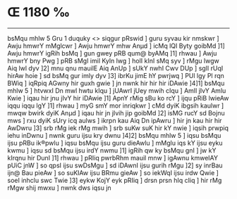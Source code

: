 # Œ 1180 ‰
---
bsMqu mhlw 5 Gru 1 duquky
<> siqgur pRswid ]
guru syvau kir nmskwr ] Awju hmwrY mMglcwr ] Awju hmwrY mhw Anµd ]
icMq lQI Byty goibMd ]1] Awju hmwrY igRih bsMq ] gun gwey pRB qum@ byAMq
]1] rhwau ] Awju hmwrY bny Pwg ] pRB sMgI imil Kyln lwg ] holI kInI
sMq syv ] rMgu lwgw Aiq lwl dyv ]2] mnu qnu mauilE Aiq AnUp ] sUkY
nwhI Cwv DUp ] sglI rUqI hirAw hoie ] sd bsMq gur imly dyv ]3]
ibrKu jimE hY pwrjwq ] PUl lgy Pl rqn BWiq ] iqRpiq AGwny hir
guxh gwie ] jn nwnk hir hir hir iDAwie ]4]1] bsMqu mhlw 5 ]
htvwxI Dn mwl hwtu kIqu ] jUAwrI jUey mwih cIqu ] AmlI jIvY Amlu
Kwie ] iqau hir jnu jIvY hir iDAwie ]1] ApnY rMig sBu ko rcY ] ijqu
pRiB lwieAw iqqu iqqu lgY ]1] rhwau ] myG smY mor inriqkwr ] cMd dyiK
ibgsih kaulwr ] mwqw bwirk dyiK Anµd ] iqau hir jn jIvih jip
goibMd ]2] isMG rucY sd Bojnu mws ] rxu dyiK sUry icq aulws ] ikrpn
kau Aiq Dn ipAwru ] hir jn kau hir hir AwDwru ]3] srb rMg iek
rMg mwih ] srb suKw suK hir kY nwie ] iqsih prwpiq iehu inDwnu ]
nwnk guru ijsu kry dwnu ]4]2] bsMqu mhlw 5 ] iqsu bsMqu ijsu pRBu
ik®pwlu ] iqsu bsMqu ijsu guru dieAwlu ] mMglu iqs kY ijsu eyku kwmu ] iqsu
sd bsMqu ijsu irdY nwmu ]1] igRih qw ky bsMqu gnI ] jw kY kIrqnu hir
DunI ]1] rhwau ] pRIiq pwrbRhm mauil mnw ] igAwnu kmweIAY pUiC jnW
] so qpsI ijsu swDsMgu ] sd iDAwnI ijsu gurih rMgu ]2] sy inrBau ijn@
Bau pieAw ] so suKIAw ijsu BRmu gieAw ] so iekWqI ijsu irdw Qwie ]
soeI inhclu swc Twie ]3] eykw KojY eyk pRIiq ] drsn prsn hIq cIiq
] hir rMg rMgw shij mwxu ] nwnk dws iqsu jn
####
